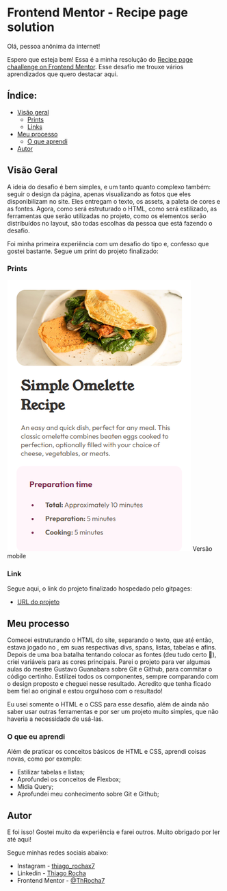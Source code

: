 # Frontend Mentor - Recipe page solution

Olá, pessoa anônima da internet! 

Espero que esteja bem! Essa é a minha resolução do [Recipe page chaallenge on Frontend Mentor](https://www.frontendmentor.io/challenges/recipe-page-KiTsR8QQKm). Esse desafio me trouxe vários aprendizados que quero destacar aqui.

## Índice:

- [Visão geral](#visaogeral)
  - [Prints](#prints)
  - [Links](#links)
- [Meu processo](#meu-processo)
  - [O que aprendi](#o-que-aprendi)
- [Autor](#autor)

## Visão Geral

A ideia do desafio é bem simples, e um tanto quanto complexo também: seguir o design da página, apenas visualizando as fotos que eles disponibilizam no site. Eles entregam o texto, os assets, a paleta de cores e as fontes. Agora, como será estruturado o HTML, como será estilizado, as ferramentas que serão utilizadas no projeto, como os elementos serão distribuídos no layout, são todas escolhas da pessoa que está fazendo o desafio. 

Foi minha primeira experiência com um desafio do tipo e, confesso que gostei bastante. Segue um print do projeto finalizado:

### Prints

  ![](./assets/images/mobile-print.png)
  Versão mobile

### Link

Segue aqui, o link do projeto finalizado hospedado pelo gitpages:

- [URL do projeto](https://throcha7.github.io/Challenge_FrontendMentor1/)

## Meu processo

Comecei estruturando o HTML do site, separando o texto, que até então, estava jogado no <body>, em suas respectivas divs, spans, listas, tabelas e afins. Depois de uma boa batalha tentando colocar as fontes (deu tudo certo 🫠), criei variáveis para as cores principais. Parei o projeto para ver algumas aulas do mestre Gustavo Guanabara sobre Git e Github, para commitar o código certinho. Estilizei todos os componentes, sempre comparando com o design proposto e cheguei nesse resultado. Acredito que tenha ficado bem fiel ao original e estou orgulhoso com o resultado! 

Eu usei somente o HTML e o CSS para esse desafio, além de ainda não saber usar outras ferramentas e por ser um projeto muito simples, que não haveria a necessidade de usá-las.

### O que eu aprendi

Além de praticar os conceitos básicos de HTML e CSS, aprendi coisas novas, como por exemplo:
- Estilizar tabelas e listas;
- Aprofundei os conceitos de Flexbox;
- Midia Query;
- Aprofundei meu conhecimento sobre Git e Github;

## Autor
E foi isso! Gostei muito da experiência e farei outros. Muito obrigado por ler até aqui!

Segue minhas redes sociais abaixo:

- Instagram - [thiago_rochax7](https://www.instagram.com/thiago_rochax7/)
- Linkedin - [Thiago Rocha](https://www.linkedin.com/in/thiago-rocha-8a1b0528b/)
- Frontend Mentor - [@ThRocha7](https://www.frontendmentor.io/profile/ThRocha7)

